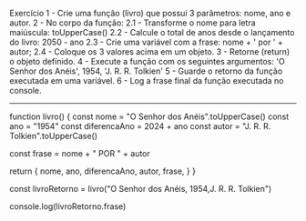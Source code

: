 Exercício
1 - Crie uma função (livro) que possui 3 parâmetros: nome, ano e autor.
2 - No corpo da função:
2.1 - Transforme o nome para letra maiúscula: toUpperCase()
2.2 - Calcule o total de anos desde o lançamento do livro: 2050 - ano
2.3 - Crie uma variável com a frase: nome + ' por ' + autor;
2.4 - Coloque os 3 valores acima em um objeto.
3 - Retorne (return) o objeto definido.
4 - Execute a função com os seguintes argumentos:
'O Senhor dos Anéis', 1954, 'J. R. R. Tolkien'
5 - Guarde o retorno da função executada em uma variável.
6 - Log a frase final da função executada no console.

---

function livro() {
const nome = "O Senhor dos Anéis".toUpperCase()
const ano = "1954"
const diferencaAno = 2024 + ano
const autor = "J. R. R. Tolkien".toUpperCase()

const frase = nome + " POR " + autor

return {
nome,
ano,
diferencaAno,
autor,
frase,
}
}

const livroRetorno = livro("O Senhor dos Anéis, 1954,J. R. R. Tolkien")

console.log(livroRetorno.frase)
